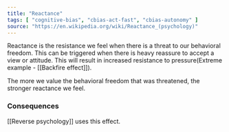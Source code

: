 ```yaml
---
title: "Reactance"
tags: [ "cognitive-bias", "cbias-act-fast", "cbias-autonomy" ]
source: "https://en.wikipedia.org/wiki/Reactance_(psychology)"
---
```


Reactance is the resistance we feel when there is a threat to our behavioral freedom. This can be triggered when there is heavy reassure to accept a view or attitude. This will result in increased resistance to pressure(Extreme example - [[Backfire effect]]).

The more we value the behavioral freedom that was threatened, the stronger reactance we feel.

### Consequences

[[Reverse psychology]] uses this effect.

